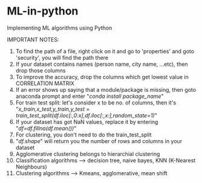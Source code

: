 # ML-in-python
Implementing ML algorithms using Python


IMPORTANT NOTES:

1. To find the path of a file, right click on it and go to 'properties' and goto 'security', you will find the path there
2. If your dataset contains names (person name, city name, ...etc), then drop those columns
3. To improve the accuracy, drop the columns which get lowest value in CORRELATION MATRIX
4. If an error shows up saying that a module/package is missing, then goto anaconda prompt and enter "*conda install package_name*"
5. For train test split:
    let's consider x to be no. of columns, then it's 
    "*x_train,x_test,y_train,y_test = train_test_split(df.iloc[:,0:x],df.iloc[:,x:],random_state=1)*"
6. If your dataset has got NaN values, replace it by entering
    "*df=df.fillna(df.mean())*"
7. For clustering, you don't need to do the train_test_split
8. "*df.shape*" will return you the number of rows and columns in your dataset
9. Agglomerative clustering belongs to hierarchial clustering
10. Classification algorithms --> decision tree, naive bayes, KNN (K-Nearest Neighbours)
11. Clustering algorithms --> Kmeans, agglomerative, mean shift 
